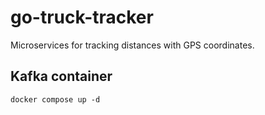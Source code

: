 # go-truck-tracker
Microservices for tracking distances with GPS coordinates.

## Kafka container
```
docker compose up -d
```
